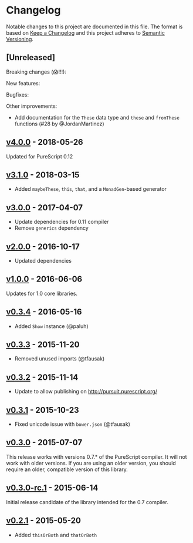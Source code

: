 # Changelog

Notable changes to this project are documented in this file. The format is based on [Keep a Changelog](https://keepachangelog.com/en/1.0.0/) and this project adheres to [Semantic Versioning](https://semver.org/spec/v2.0.0.html).

## [Unreleased]

Breaking changes (😱!!!):

New features:

Bugfixes:

Other improvements:
  - Add documentation for the `These` data type and `these` and `fromThese` functions (#28 by @JordanMartinez)

## [v4.0.0](https://github.com/purescript-contrib/purescript-these/releases/tag/v4.0.0) - 2018-05-26

Updated for PureScript 0.12

## [v3.1.0](https://github.com/purescript-contrib/purescript-these/releases/tag/v3.1.0) - 2018-03-15

- Added `maybeThese`, `this`, `that`, and a `MonadGen`-based generator

## [v3.0.0](https://github.com/purescript-contrib/purescript-these/releases/tag/v3.0.0) - 2017-04-07

- Update dependencies for 0.11 compiler
- Remove `generics` dependency

## [v2.0.0](https://github.com/purescript-contrib/purescript-these/releases/tag/v2.0.0) - 2016-10-17

- Updated dependencies

## [v1.0.0](https://github.com/purescript-contrib/purescript-these/releases/tag/v1.0.0) - 2016-06-06

Updates for 1.0 core libraries.

## [v0.3.4](https://github.com/purescript-contrib/purescript-these/releases/tag/v0.3.4) - 2016-05-16

- Added `Show` instance (@paluh)

## [v0.3.3](https://github.com/purescript-contrib/purescript-these/releases/tag/v0.3.3) - 2015-11-20

- Removed unused imports (@tfausak)

## [v0.3.2](https://github.com/purescript-contrib/purescript-these/releases/tag/v0.3.2) - 2015-11-14

- Update to allow publishing on http://pursuit.purescript.org/

## [v0.3.1](https://github.com/purescript-contrib/purescript-these/releases/tag/v0.3.1) - 2015-10-23

- Fixed unicode issue with `bower.json` (@tfausak)

## [v0.3.0](https://github.com/purescript-contrib/purescript-these/releases/tag/v0.3.0) - 2015-07-07

This release works with versions 0.7.\* of the PureScript compiler. It will not work with older versions. If you are using an older version, you should require an older, compatible version of this library.

## [v0.3.0-rc.1](https://github.com/purescript-contrib/purescript-these/releases/tag/v0.3.0-rc.1) - 2015-06-14

Initial release candidate of the library intended for the 0.7 compiler.

## [v0.2.1](https://github.com/purescript-contrib/purescript-these/releases/tag/v0.2.1) - 2015-05-20

- Added `thisOrBoth` and `thatOrBoth`

